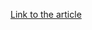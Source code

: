 [Link to the article](https://www.akamai.com/blog/security-research/kubernetes-critical-vulnerability-command-injection)
